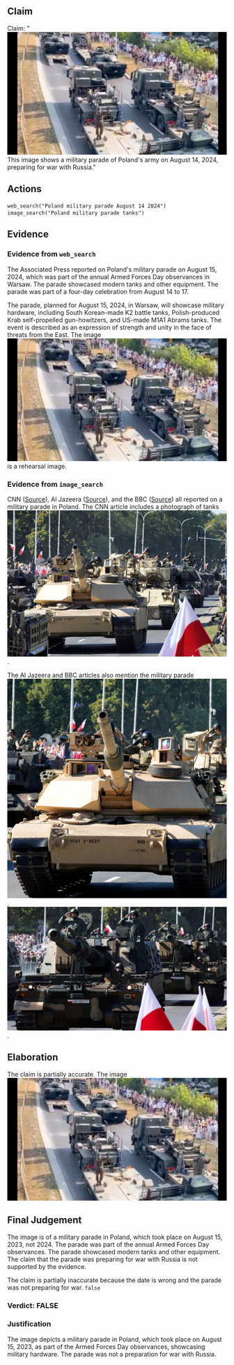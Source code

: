## Claim
Claim: "![image 25](media/77.jpg) This image shows a military parade of Poland's army on August 14, 2024, preparing for war with Russia."

## Actions
```
web_search("Poland military parade August 14 2024")
image_search("Poland military parade tanks")
```

## Evidence
### Evidence from `web_search`
The Associated Press reported on Poland's military parade on August 15, 2024, which was part of the annual Armed Forces Day observances in Warsaw. The parade showcased modern tanks and other equipment. The parade was part of a four-day celebration from August 14 to 17.

The parade, planned for August 15, 2024, in Warsaw, will showcase military hardware, including South Korean-made K2 battle tanks, Polish-produced Krab self-propelled gun-howitzers, and US-made M1A1 Abrams tanks. The event is described as an expression of strength and unity in the face of threats from the East. The image ![image 25](media/77.jpg) is a rehearsal image.


### Evidence from `image_search`
CNN ([Source](https://www.cnn.com/2023/08/15/europe/poland-military-parade-europe-clout-intl)), Al Jazeera ([Source](https://www.aljazeera.com/news/2023/8/16/poland-holds-huge-military-parade-as-war-rages-in-neighbouring-ukraine)), and the BBC ([Source](https://www.bbc.com/news/av/world-europe-66515585)) all reported on a military parade in Poland. The CNN article includes a photograph of tanks ![image 5951](media/2025-08-29_20-47-1756500449-732861.jpg).

The Al Jazeera and BBC articles also mention the military parade ![image 5952](media/2025-08-29_20-47-1756500450-022923.jpg), ![image 5953](media/2025-08-29_20-47-1756500450-200810.jpg).


## Elaboration
The claim is partially accurate. The image ![image 25](media/77.jpg)

## Final Judgement
The image is of a military parade in Poland, which took place on August 15, 2023, not 2024. The parade was part of the annual Armed Forces Day observances. The parade showcased modern tanks and other equipment. The claim that the parade was preparing for war with Russia is not supported by the evidence.

The claim is partially inaccurate because the date is wrong and the parade was not preparing for war. `false`


### Verdict: FALSE

### Justification
The image depicts a military parade in Poland, which took place on August 15, 2023, as part of the Armed Forces Day observances, showcasing military hardware. The parade was not a preparation for war with Russia.
